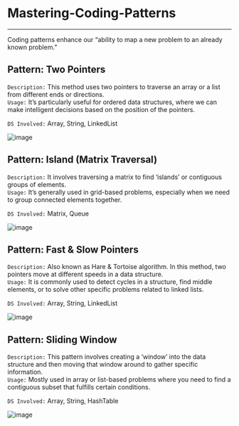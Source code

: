 # Mastering-Coding-Patterns
---
Coding patterns enhance our “ability to map a new problem to an already known problem.”

## Pattern: Two Pointers

`Description:` This method uses two pointers to traverse an array or a list from different ends or directions.<br>
`Usage:` It’s particularly useful for ordered data structures, where we can make intelligent decisions based on the position of the pointers.

`DS Involved:` Array, String, LinkedList

![image](https://github.com/hheghine/Mastering-Coding-Patterns/assets/119530584/d5903eed-159d-44d2-b33c-c4b0a5342c54)

## Pattern: Island (Matrix Traversal)

`Description:` It involves traversing a matrix to find ‘islands’ or contiguous groups of elements.<br>
`Usage:` It’s generally used in grid-based problems, especially when we need to group connected elements together.

`DS Involved:` Matrix, Queue

![image](https://github.com/hheghine/Mastering-Coding-Patterns/assets/119530584/e4b238d3-0942-446c-82b8-0ae11749f8b7)

## Pattern: Fast & Slow Pointers

`Description:` Also known as Hare & Tortoise algorithm. In this method, two pointers move at different speeds in a data structure.<br>
`Usage:` It is commonly used to detect cycles in a structure, find middle elements, or to solve other specific problems related to linked lists.

`DS Involved:` Array, String, LinkedList

![image](https://github.com/hheghine/Mastering-Coding-Patterns/assets/119530584/6fa174d5-687f-4039-bd92-17eb1d4312d4)

## Pattern: Sliding Window
`Description:` This pattern involves creating a ‘window’ into the data structure and then moving that window around to gather specific information.<br>
`Usage:` Mostly used in array or list-based problems where you need to find a contiguous subset that fulfills certain conditions.

`DS Involved:` Array, String, HashTable

![image](https://github.com/hheghine/Mastering-Coding-Patterns/assets/119530584/fce6692c-2499-4a4c-813d-7350b2555105)
